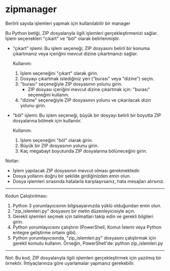 # zipmanager
Berlirli sayıda işlemleri yapmak için kullanılabilir bir manager

Bu Python betiği, ZIP dosyalarıyla ilgili işlemleri gerçekleştirmenizi sağlar. İşlem seçenekleri "çıkart" ve "böl" olarak belirlenmiştir.

- "çıkart" işlemi:
    Bu işlem seçeneği, ZIP dosyasını belirli bir konuma çıkartmanız veya içeriğini mevcut dizine çıkartmanızı sağlar.

    Kullanım:
    1. İşlem seçeneğini "çıkart" olarak girin.
    2. Dosyayı çıkartmak istediğiniz yeri ("burası" veya "dizine") seçin.
    3. "burası" seçeneğiyle ZIP dosyasının yolunu girin.
       - ZIP dosyası içeriğini mevcut dizine çıkartmak için: "burası" seçeneğini kullanın.
    4. "dizine" seçeneğiyle ZIP dosyasının yolunu ve çıkarılacak dizin yolunu girin.

- "böl" işlemi:
    Bu işlem seçeneği, büyük bir dosyayı belirli bir boyutta ZIP dosyalarına bölmek için kullanılır.

    Kullanım:
    1. İşlem seçeneğini "böl" olarak girin.
    2. Büyük bir ZIP dosyasının yolunu girin.
    3. Kaç megabayt boyutunda ZIP dosyalarına bölüneceğini girin.

Notlar:
- İşlem yapılacak ZIP dosyasının mevcut olması gerekmektedir.
- Dosya yollarını doğru bir şekilde girdiğinizden emin olun.
- Dosya işlemleri sırasında hatalarla karşılaşırsanız, hata mesajları alırsınız.

---

Kodun Çalıştırılması:
1. Python 3 yorumlayıcısının bilgisayarınızda yüklü olduğundan emin olun.
2. "zip_islemleri.py" dosyasını bir metin düzenleyicisiyle açın.
3. Gerekli işlemleri seçmek için talimatları takip edin ve gerekli bilgileri girin.
4. Python yorumlayıcısını çalıştırın (PowerShell, Komut İstemi veya Python entegre geliştirme ortamı gibi).
5. Python yorumlayıcısında, "zip_islemleri.py" dosyasını çalıştırmak için gerekli komutu kullanın.
   Örneğin, PowerShell'de: python zip_islemleri.py

---

Not: Bu kod, ZIP dosyalarıyla ilgili işlemleri gerçekleştirmek için yazılmış bir örnektir. İhtiyaçlarınıza göre uyarlamalar yapmanız gerekebilir.
